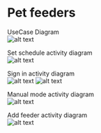 # Pet feeders
UseCase Diagram<br>
![alt text](https://sun9-23.userapi.com/impg/M4Ja3J-SDf3YX3WTQp9Vk5bIxXtCU89_cGkUqg/LprfeGFLFd4.jpg?size=923x701&quality=96&proxy=1&sign=fb35c008f67e60a1f7c318cefaa5b23d&type=album)<br>

Set schedule activity diagram<br>
![alt text](https://sun9-52.userapi.com/impg/opR806Dty-wReypnu54YVTGls9hSgLpuDtjhwg/hTTh8EX2yGE.jpg?size=729x770&quality=96&proxy=1&sign=769c5a49c941d85c204010da63b891c3&type=album)<br>

Sign in activity diagram<br>
![alt text](https://sun9-38.userapi.com/impg/0-WGDGRn2d5tivYjdOp1rRqsYfdENK9CCO2trw/EUgcqPb-LfU.jpg?size=772x742&quality=96&proxy=1&sign=0e6e1680d5a4492ec03920ee3cebe52e&type=album)
![alt text](https://sun9-72.userapi.com/impg/qbC262KZ64wtUjGnPAP4lGKI3QrdW5F1yBsn-Q/u_NvJ4Q-TYk.jpg?size=774x457&quality=96&proxy=1&sign=d866ba70f3f1f9c7b84d81d86e9ad806&type=album)<br>

Manual mode activity diagram<br>
![alt text](https://sun9-70.userapi.com/impg/30JhO9W0Ur4YYduFXVLYt4RLBvGhSFcN4xxdNA/YAOQVwp2mlM.jpg?size=755x790&quality=96&proxy=1&sign=f18c657beca4de7fe814235fc4ef4fbb&type=album)<br>

Add feeder activity diagram<br>
![alt text](https://sun9-73.userapi.com/impg/1riJu46FfKMDx_GshEIi6Gqs57m6rrHhDuln5Q/kNKX4eZF1Hg.jpg?size=626x683&quality=96&proxy=1&sign=09b1110824611516620e46cb31bb42e0&type=album)<br>

